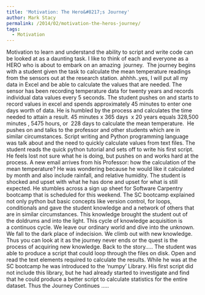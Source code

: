 ```yaml
---
title: 'Motivation: The Hero&#8217;s Journey'
author: Mark Stacy
permalink: /2014/02/motivation-the-heros-journey/
tags:
  - Motivation
---
```

Motivation to learn and understand the ability to script and write code can be looked at as a daunting task. I like to think of each and everyone as a HERO who is about to embark on an amazing  journey.  The journey begins with a student given the task to calculate the mean temperature readings from the sensors out at the research station. ahhhh..yes, I will put all my data in Excel and be able to calculate the values that are needed. The sensor has been recording temperature data for twenty years and records individual data values every 5 seconds. The student pushes on and starts to record values in excel and spends approximately 45 minutes to enter one days worth of data. He is humbled by the process and calculates the time needed to attain a result. 45 minutes x 365 days  x 20 years equals 328,500 minutes , 5475 hours, or  228 days to calculate the mean temperature.  He pushes on and talks to the professor and other students which are in similar circumstances. Script writing and Python programming language was talk about and the need to quickly calculate values from text files. The student reads the quick python tutorial and sets off to write his first script. He feels lost not sure what he is doing, but pushes on and works hard at the process. A new email arrives from his Professor: how the calculation of the mean temperature? He was wondering because he would like it calculated by month and also include rainfall, and relative humidity. The student is shocked and upset with what he has done and upset for what is still expected. He stumbles across a sign up sheet for Software Carpentry bootcamp that is scheduled for this weekend. The SC bootcamp explained not only python but basic concepts like version control, for loops, conditionals and gave the student knowledge and a network of others that are in similar circumstances. This knowledge brought the student out of the doldrums and into the light. This cycle of knowledge acquisition is a continuos cycle. We leave our ordinary world and dive into the unknown. We fall to the dark place of indecision. We climb out with new knowledge. Thus you can look at it as the journey never ends or the quest is the process of acquiring new knowledge. Back to the story&#8230;.. The student was able to produce a script that could loop through the files on disk. Open and read the text elements required to calculate the results. While he was at the SC bootcamp he was introduced to the &#8216;numpy&#8217; Library. His first script did not include this library, but he had already started to investigate and find that he could produce a better script to calculate statistics for the entire dataset. Thus the Journey Continues &#8230;..
